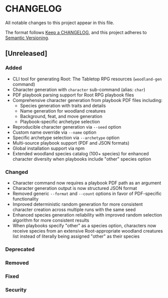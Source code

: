 # CHANGELOG

All notable changes to this project appear in this file.

The format follows [Keep a CHANGELOG](https://keepachangelog.com/en/1.0.0/), and
this project adheres to
[Semantic Versioning](https://semver.org/spec/v2.0.0.html).

## [Unreleased]

### Added

- CLI tool for generating Root: The Tabletop RPG resources (`woodland-gen`
  command)
- Character generation with `character` sub-command (alias: `char`)
- PDF playbook parsing support for Root RPG playbook files
- Comprehensive character generation from playbook PDF files including:
  - Species generation with traits and details
  - Name generation for woodland creatures
  - Background, feat, and move generation
  - Playbook-specific archetype selection
- Reproducible character generation via `--seed` option
- Custom name override via `--name` option
- Specific archetype selection via `--archetype` option
- Multi-source playbook support (PDF and JSON formats)
- Global installation support via npm
- Extended woodland species catalog (100+ species) for enhanced character
  diversity when playbooks include "other" species option

### Changed

- Character command now requires a playbook PDF path as an argument
- Character generation output is now structured JSON format
- Removed generic `--format` and `--count` options in favor of PDF-specific
  functionality
- Improved deterministic random generation for more consistent character
  creation across multiple runs with the same seed
- Enhanced species generation reliability with improved random selection
  algorithm for more consistent results
- When playbooks specify "other" as a species option, characters now receive
  species from an extensive Root-appropriate woodland creatures list instead of
  literally being assigned "other" as their species

### Deprecated

### Removed

### Fixed

### Security
